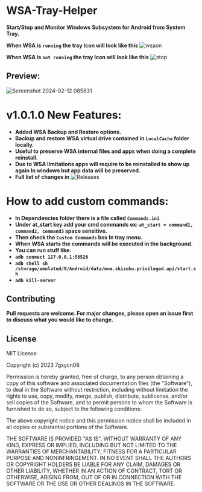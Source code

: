 # WSA-Tray-Helper
**Start/Stop and Monitor Windows Subsystem for Android from System Tray.**


**When WSA is `running` the tray Icon will look like this** ![wsaon](https://github.com/7gxycn08/WSA-Tray-Helper/assets/121936658/36ecc638-4fc4-4327-b458-91caa27ebd4c)


**When WSA is `not running` the tray Icon will look like this** ![stop](https://github.com/7gxycn08/WSA-Tray-Helper/assets/121936658/6fe31d62-831a-425e-85ab-518bfb40789e)




## Preview:




![Screenshot 2024-02-12 085831](https://github.com/7gxycn08/WSA-Tray-Helper/assets/121936658/407b6036-5cb5-4b1f-9737-f69b2324f29d)


# v1.0.1.0 New Features:
- **Added WSA Backup and Restore options.**
- **Backup and restore WSA virtual drive contained in `LocalCache` folder locally.**
- **Useful to preserve WSA internal files and apps when doing a complete reinstall.**
- **Due to WSA limitations apps will require to be reinstalled to show up again In windows but app data will be preserved.** 
- **Full list of changes in** ![Releases](https://github.com/7gxycn08/WSA-Tray-Helper/releases/tag/v1.0.1.0)


# How to add custom commands:
- **In Dependencies folder there is a file called `Commands.ini`**
- **Under at_start key add your cmd commands ex: `at_start = command1, command2, command3` space sensitive.**
- **Then check the `Custom Commands` box In tray menu.**
- **When WSA starts the commands will be executed in the background.**
- **You can run stuff like:**
- **`adb connect 127.0.0.1:58526`**
- **`adb shell sh /storage/emulated/0/Android/data/moe.shizuku.privileged.api/start.sh`**
- **`adb kill-server`**


## Contributing

**Pull requests are welcome. For major changes, please open an issue first**
**to discuss what you would like to change.**

## License

MIT License

Copyright (c) 2023 7gxycn08

Permission is hereby granted, free of charge, to any person obtaining a copy
of this software and associated documentation files (the "Software"), to deal
in the Software without restriction, including without limitation the rights
to use, copy, modify, merge, publish, distribute, sublicense, and/or sell
copies of the Software, and to permit persons to whom the Software is
furnished to do so, subject to the following conditions:

The above copyright notice and this permission notice shall be included in all
copies or substantial portions of the Software.

THE SOFTWARE IS PROVIDED "AS IS", WITHOUT WARRANTY OF ANY KIND, EXPRESS OR
IMPLIED, INCLUDING BUT NOT LIMITED TO THE WARRANTIES OF MERCHANTABILITY,
FITNESS FOR A PARTICULAR PURPOSE AND NONINFRINGEMENT. IN NO EVENT SHALL THE
AUTHORS OR COPYRIGHT HOLDERS BE LIABLE FOR ANY CLAIM, DAMAGES OR OTHER
LIABILITY, WHETHER IN AN ACTION OF CONTRACT, TORT OR OTHERWISE, ARISING FROM,
OUT OF OR IN CONNECTION WITH THE SOFTWARE OR THE USE OR OTHER DEALINGS IN THE
SOFTWARE.




